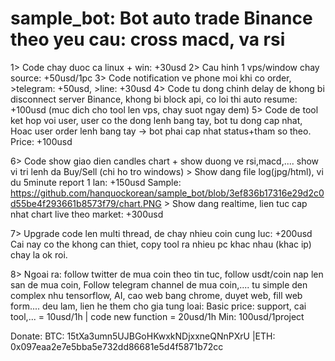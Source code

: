 # sample_bot: Bot auto trade Binance theo yeu cau: cross macd, va rsi
1> Code chay duoc ca linux + win: 				+30usd
2> Cau hinh 1 vps/window chay source: 			+50usd/1pc
3> Code notification ve phone moi khi co order, 
	>telegram: 									+50usd, 
	>line: 										+30usd
4> Code tu dong chinh delay de khong bi disconnect server Binance, khong bi block api,
   co loi thi auto resume: 						+100usd
   (muc dich cho tool len vps, chay suot ngay dem)
5> Code de tool ket hop voi user, user co the dong lenh bang tay, bot tu dong cap nhat,
   Hoac user order lenh bang tay -> bot phai cap nhat status+tham so theo.
	Price: 										+100usd

6> Code show giao dien candles chart + show duong ve rsi,macd,.... 
   show vi tri lenh da Buy/Sell (chi ho tro windows)
    > Show dang file log(jpg/html), 
	  vi du 5minute report 1 lan: 				+150usd
	  Sample: https://github.com/hanquockorean/sample_bot/blob/3ef836b17316e29d2c0d55be4f293661b8573f79/chart.PNG
	> Show dang realtime, lien tuc cap nhat
	  chart live theo market:					+300usd 
	  
7> Upgrade code len multi thread, de chay nhieu coin cung luc: +200usd
   Cai nay co the khong can thiet, copy tool ra nhieu pc khac nhau (khac ip) chay la ok roi.
   
8> Ngoai ra: follow twitter de mua coin theo tin tuc, follow usdt/coin nap len san de mua coin,
  Follow telegram channel de mua coin,.... tu simple den complex nhu tensorflow, AI,
  cao web bang chrome, duyet web, fill web form.... deu lam, lien he them cho gia tung loai:
  Basic price: support, cai tool,... = 10usd/1h | code new function = 20usd/1h
  Min: 100usd/1project
  
  Donate: BTC: 15tXa3umn5UJBGoHKwxkNDjxxneQNnPXrU  |ETH: 0x097eaa2e7e5bba5e732dd86681e5d4f5871b72cc
